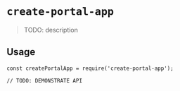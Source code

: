 # `create-portal-app`

> TODO: description

## Usage

```
const createPortalApp = require('create-portal-app');

// TODO: DEMONSTRATE API
```

